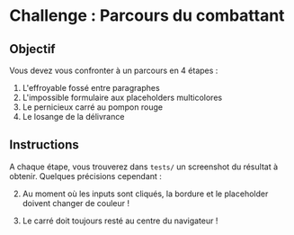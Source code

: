 # Challenge : Parcours du combattant

## Objectif
Vous devez vous confronter à un parcours en 4 étapes :

1. L'effroyable fossé entre paragraphes
2. L'impossible formulaire aux placeholders multicolores
3. Le pernicieux carré au pompon rouge
4. Le losange de la délivrance

## Instructions

A chaque étape, vous trouverez dans `tests/` un screenshot du résultat
à obtenir. Quelques précisions cependant :

2. Au moment où les inputs sont cliqués, la bordure et le placeholder doivent changer de couleur !

3. Le carré doit toujours resté au centre du navigateur !
